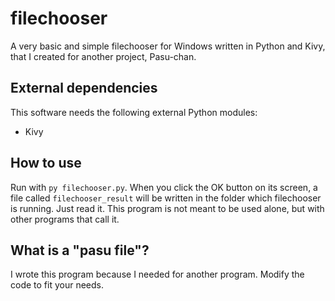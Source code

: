 # filechooser
A very basic and simple filechooser for Windows written in Python and Kivy, that I created for another project, Pasu-chan.

## External dependencies
This software needs the following external Python modules:
* Kivy

## How to use
Run with `py filechooser.py`. When you click the OK button on its screen, a file called `filechooser_result` will be written in the folder which filechooser is running. Just read it. This program is not meant to be used alone, but with other programs that call it.

## What is a "pasu file"?
I wrote this program because I needed for another program. Modify the code to fit your needs.
